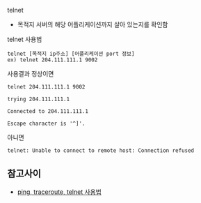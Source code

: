 telnet
- 목적지 서버의 해당 어플리케이션까지 살아 있는지를 확인함

telnet 사용법
~~~
telnet [목적지 ip주소] [어플리케이션 port 정보]
ex) telnet 204.111.111.1 9002
~~~

사용결과 정상이면
~~~
telnet 204.111.111.1 9002

trying 204.111.111.1

Connected to 204.111.111.1

Escape character is '^]'.

~~~

아니면 
~~~
telnet: Unable to connect to remote host: Connection refused

~~~


## 참고사이
- [ping, traceroute, telnet 사용법](https://jink1982.tistory.com/131)